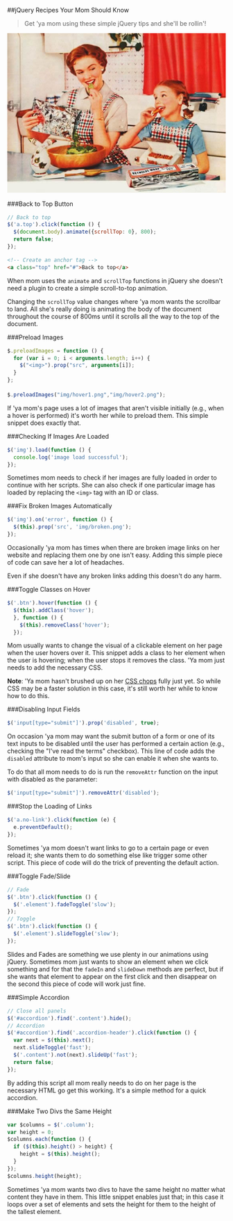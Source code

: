##jQuery Recipes Your Mom Should Know

> Get 'ya mom using these simple jQuery tips and she'll be rollin'!

![Mom image 1](img/mom.jpg)

###Back to Top Button

```javascript
// Back to top
$('a.top').click(function () {
  $(document.body).animate({scrollTop: 0}, 800);
  return false;
});
```
```html
<!-- Create an anchor tag -->
<a class="top" href="#">Back to top</a>
```

When mom uses the `animate` and `scrollTop` functions in jQuery she doesn't need a plugin to create a simple scroll-to-top animation.

Changing the `scrollTop` value changes where 'ya mom wants the scrollbar to land. All she's really doing is animating the body of the document throughout the course of 800ms until it scrolls all the way to the top of the document.


###Preload Images

```javascript
$.preloadImages = function () {
  for (var i = 0; i < arguments.length; i++) {
    $("<img>").prop("src", arguments[i]);
  }
};

$.preloadImages("img/hover1.png","img/hover2.png");
```

If 'ya mom's page uses a lot of images that aren't visible initially (e.g., when a hover is performed) it's worth her while to preload them. This simple snippet does exactly that.


###Checking If Images Are Loaded

```javascript
$('img').load(function () {
  console.log('image load successful');
});
```

Sometimes mom needs to check if her images are fully loaded in order to continue with her scripts. She can also check if one particular image has loaded by replacing the `<img>` tag with an ID or class.


###Fix Broken Images Automatically

```javascript
$('img').on('error', function () {
  $(this).prop('src', 'img/broken.png');
});
```

Occasionally 'ya mom has times when there are broken image links on her website and replacing them one by one isn't easy. Adding this simple piece of code can save her a lot of headaches.

Even if she doesn't have any broken links adding this doesn't do any harm.


###Toggle Classes on Hover

```javascript
$('.btn').hover(function () {
  $(this).addClass('hover');
  }, function () {
    $(this).removeClass('hover');
  });
```

Mom usually wants to change the visual of a clickable element on her page when the user hovers over it. This snippet adds a class to her element when the user is hovering; when the user stops it removes the class. 'Ya mom just needs to add the necessary CSS.

**Note**: 'Ya mom hasn't brushed up on her [CSS chops](https://www.youtube.com/watch?v=dQw4w9WgXcQ) fully just yet. So while CSS may be a faster solution in this case, it's still worth her while to know how to do this.


###Disabling Input Fields

```javascript
$('input[type="submit"]').prop('disabled', true);
```

On occasion 'ya mom may want the submit button of a form or one of its text inputs to be disabled until the user has performed a certain action (e.g., checking the "I've read the terms" checkbox). This line of code adds the `disabled` attribute to mom's input so she can enable it when she wants to.

To do that all mom needs to do is run the `removeAttr` function on the input with disabled as the parameter:

```javascript
$('input[type="submit"]').removeAttr('disabled');
```


###Stop the Loading of Links

```javascript
$('a.no-link').click(function (e) {
  e.preventDefault();
});
```

Sometimes 'ya mom doesn't want links to go to a certain page or even reload it; she wants them to do something else like trigger some other script. This piece of code will do the trick of preventing the default action.


###Toggle Fade/Slide

```javascript
// Fade
$('.btn').click(function () {
  $('.element').fadeToggle('slow');
});
// Toggle
$('.btn').click(function () {
  $('.element').slideToggle('slow');
});
```

Slides and Fades are something we use plenty in our animations using jQuery. Sometimes mom just wants to show an element when we click something and for that the `fadeIn` and `slideDown` methods are perfect, but if she wants that element to appear on the first click and then disappear on the second this piece of code will work just fine.


###Simple Accordion

```javascript
// Close all panels
$('#accordion').find('.content').hide();
// Accordion
$('#accordion').find('.accordion-header').click(function () {
  var next = $(this).next();
  next.slideToggle('fast');
  $('.content').not(next).slideUp('fast');
  return false;
});
```

By adding this script all mom really needs to do on her page is the necessary HTML go get this working. It's a simple method for a quick accordion.


###Make Two Divs the Same Height

```javascript
var $columns = $('.column');
var height = 0;
$columns.each(function () {
  if ($(this).height() > height) {
    height = $(this).height();
  }
});
$columns.height(height);
```

Sometimes 'ya mom wants two divs to have the same height no matter what content they have in them. This little snippet enables just that; in this case it loops over a set of elements and sets the height for them to the height of the tallest element.
